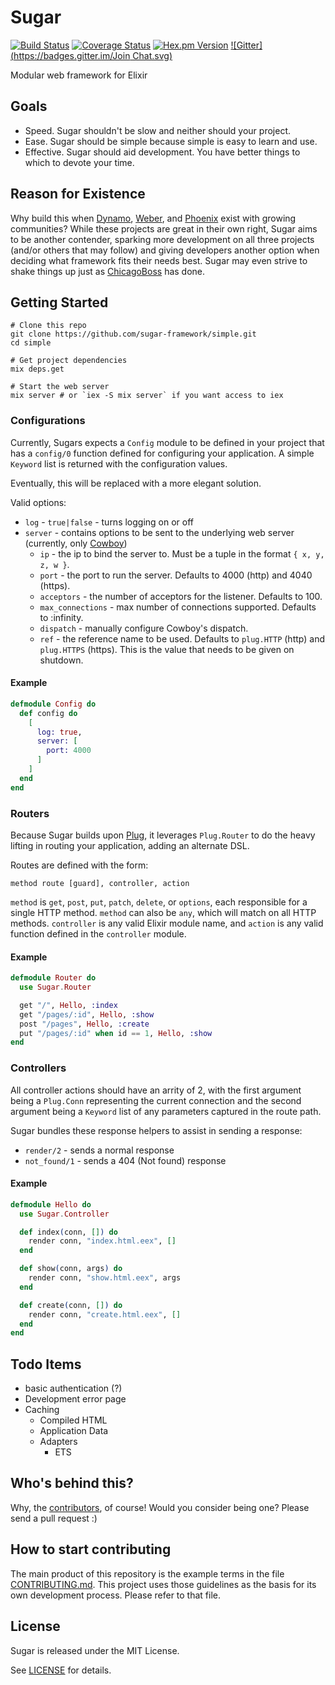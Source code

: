 # Sugar

[![Build Status](https://img.shields.io/travis/sugar-framework/sugar.svg?style=flat)](https://travis-ci.org/sugar-framework/sugar)
[![Coverage Status](https://img.shields.io/coveralls/sugar-framework/sugar.svg?style=flat)](https://coveralls.io/r/sugar-framework/sugar)
[![Hex.pm Version](http://img.shields.io/hexpm/v/sugar.svg?style=flat)](https://hex.pm/packages/sugar)
[![Gitter](https://badges.gitter.im/Join Chat.svg)](https://gitter.im/sugar-framework/sugar?utm_source=badge&utm_medium=badge&utm_campaign=pr-badge&utm_content=badge)

Modular web framework for Elixir

## Goals

- Speed. Sugar shouldn't be slow and neither should your project.
- Ease. Sugar should be simple because simple is easy to learn and use.
- Effective. Sugar should aid development. You have better things to which to devote your time.

## Reason for Existence

Why build this when [Dynamo](https://github.com/dynamo/dynamo), [Weber](http://elixir-web.github.io/weber/), and [Phoenix](https://github.com/phoenixframework/phoenix) exist with growing communities? While these projects are great in their own right, Sugar aims to be another contender, sparking more development on all three projects (and/or others that may follow) and giving developers another option when deciding what framework fits their needs best. Sugar may even strive to shake things up just as [ChicagoBoss](http://www.chicagoboss.org/) has done.

## Getting Started

```
# Clone this repo
git clone https://github.com/sugar-framework/simple.git
cd simple

# Get project dependencies
mix deps.get

# Start the web server
mix server # or `iex -S mix server` if you want access to iex
```

### Configurations

Currently, Sugars expects a `Config` module to be defined in your project that has a `config/0` function defined for configuring your application. A simple `Keyword` list is returned with the configuration values.

Eventually, this will be replaced with a more elegant solution.

Valid options:

- `log` - `true|false` - turns logging on or off
- `server` - contains options to be sent to the underlying web server (currently, only [Cowboy](https://github.com/extend/cowboy))
    - `ip` - the ip to bind the server to.
              Must be a tuple in the format `{ x, y, z, w }`.
    - `port` - the port to run the server.
                Defaults to 4000 (http) and 4040 (https).
    - `acceptors` - the number of acceptors for the listener.
                     Defaults to 100.
    - `max_connections` - max number of connections supported.
                           Defaults to :infinity.
    - `dispatch` - manually configure Cowboy's dispatch.
    - `ref` - the reference name to be used.
               Defaults to `plug.HTTP` (http) and `plug.HTTPS` (https).
               This is the value that needs to be given on shutdown.

#### Example

```elixir
defmodule Config do
  def config do
    [
      log: true,
      server: [
        port: 4000
      ]
    ]
  end
end
```

### Routers

Because Sugar builds upon [Plug](https://github.com/elixir-lang/plug), it leverages `Plug.Router` to do the heavy lifting in routing your application, adding an alternate DSL.

Routes are defined with the form:

    method route [guard], controller, action

`method` is `get`, `post`, `put`, `patch`, `delete`, or `options`, each responsible for a single HTTP method. `method` can also be `any`, which will match on all HTTP methods. `controller` is any valid Elixir module name, and `action` is any valid function defined in the `controller` module.

#### Example

```elixir
defmodule Router do
  use Sugar.Router

  get "/", Hello, :index
  get "/pages/:id", Hello, :show
  post "/pages", Hello, :create
  put "/pages/:id" when id == 1, Hello, :show
end
```

### Controllers

All controller actions should have an arrity of 2, with the first argument being a `Plug.Conn` representing the current connection and the second argument being a `Keyword` list of any parameters captured in the route path.

Sugar bundles these response helpers to assist in sending a response:

- `render/2` - sends a normal response
- `not_found/1` - sends a 404 (Not found) response

#### Example

```elixir
defmodule Hello do
  use Sugar.Controller

  def index(conn, []) do
    render conn, "index.html.eex", []
  end

  def show(conn, args) do
    render conn, "show.html.eex", args
  end

  def create(conn, []) do
    render conn, "create.html.eex", []
  end
end
```

## Todo Items

- basic authentication (?)
- Development error page
- Caching
    - Compiled HTML
    - Application Data
    - Adapters
        - ETS

## Who's behind this?

Why, the [contributors](https://github.com/sugar-framework/sugar/graphs/contributors), of course! Would you consider being one? Please send a pull request :)

## How to start contributing

The main product of this repository is the example terms in the file [CONTRIBUTING.md](https://github.com/sugar-framework/sugar/blob/master/CONTRIBUTING.md). This project uses those guidelines as the basis for its own development process. Please refer to that file.

## License

Sugar is released under the MIT License.

See [LICENSE](https://github.com/sugar-framework/sugar/blob/master/LICENSE) for details.
